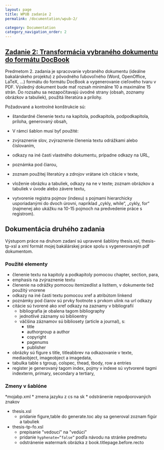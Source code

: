 ```yaml
---
layout: page
title: WPUB zadanie 2
permalink: /documentation/wpub-2/

category: Documentation
category_navigation_order: 2
---
```

## [Zadanie 2: Transformácia vybraného dokumentu do formátu DocBook](https://wiki.fiit.stuba.sk/study/bc/info/wp/2017-18/zadanie2/) ##
Predmetom 2. zadania je spracovanie vybraného dokumentu (ideálne bakalárskeho projektu) z pôvodného ľubovoľného (Word, OpenOffice, LaTeX, …) formátu do formátu DocBook a vygenerovanie cieľového tvaru v PDF. Výsledný dokument bude mať rozsah minimálne 10 a maximálne 15 strán. Do rozsahu sa nezapočítavajú úvodné strany (obsah, zoznamy obrázkov a tabuliek), použitá literatúra a prílohy.

Požadované a kontrolné konštrukcie sú:

* štandardné členenie textu na kapitola, podkapitola, podpodkapitola, príloha, generovaný obsah,

* V rámci šablon musí byť použité:

* zvýraznenie slov, zvýraznenie členenia textu odrážkami alebo číslovaním,
* odkazy na iné časti vlastného dokumentu, prípadne odkazy na URL,
* poznámka pod čiarou,
* zoznam použitej literatúry a zdrojov vrátane ich citácie v texte,
* vloženie obrázku a tabuliek, odkazy na ne v texte; zoznam obrázkov a tabuliek v úvode alebo závere textu,
* vytvorenie registra pojmov (indexu) s pojmami hierarchicky usporiadanými do dvoch úrovni, napríklad „cykly, while“, „cykly, for“ (najmenej ako ukážku na 10-15 pojmoch na predvedenie práce s registrom).

## Dokumentácia druhého zadania ##
Výstupom práce na druhom zadaní sú upravené šablóny thesis.xsl, thesis-tp-xsl a xml formát mojej bakálárskej práce spolu s vygenerovaným pdf dokumentom.

### Použité elementy ###
* členenie textu na kapitoly a podkapitoly pomocou chapter, section, para,
* emphasis na zvýraznenie textu
* členenie na odrážky pomocou itemizedlist a listitem, v dokumente tiež použitý vnorene
* odkazy na iné časti textu pomocou xref a atribútom linkend
* poznámky pod čiarov sú prvky footnote s prvkom ulink na url odkazy
* citácie sú tvorené ako xref odkazy na zaznamy v bibliografií
	* bibliografia je obalena tagom bibliography
	* jednotlivé záznamy sú biblioentry
	* väčšina záznamov sú bibliosety (article a journal), s:
		* title
		* authorgroup a author
		* copyright
		* pagenums
		* publisher
* obrázky sú figure s title, titleabbrev na odkazovanie v texte, mediaobject, imageobject a imagedata,
* tabulka table s tgroup, colspec, thead, tbody, row a entries
* register je generovaný tagom index, pojmy v indexe sú vytvorené tagmi indexterm, primary, secondary a tertiary,

### Zmeny v šablóne	###
*mojabp.xml
	* zmena jazyku z cs na sk
	* odstránenie nepodporovaných znakov
* thesis.xsl
	* pridanie figure,table do generate.toc aby sa generoval zoznam figúr a tabuliek
* thesis-tp-fo.xsl
	* prepísanie "vedoucí" na "vedúci"
	* pridanie ```hyphenate=”false”``` podľa návodu na stránke predmetu
	* odstránenie watermark obrázka z book.titlepage.before.recto
